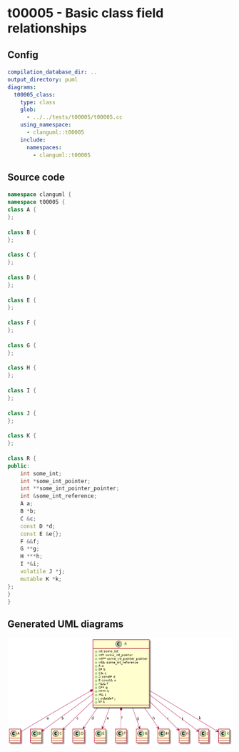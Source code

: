 # t00005 - Basic class field relationships
## Config
```yaml
compilation_database_dir: ..
output_directory: puml
diagrams:
  t00005_class:
    type: class
    glob:
      - ../../tests/t00005/t00005.cc
    using_namespace:
      - clanguml::t00005
    include:
      namespaces:
        - clanguml::t00005

```
## Source code
```cpp
namespace clanguml {
namespace t00005 {
class A {
};

class B {
};

class C {
};

class D {
};

class E {
};

class F {
};

class G {
};

class H {
};

class I {
};

class J {
};

class K {
};

class R {
public:
    int some_int;
    int *some_int_pointer;
    int **some_int_pointer_pointer;
    int &some_int_reference;
    A a;
    B *b;
    C &c;
    const D *d;
    const E &e{};
    F &&f;
    G **g;
    H ***h;
    I *&i;
    volatile J *j;
    mutable K *k;
};
}
}

```
## Generated UML diagrams
![t00005_class](./t00005_class.png "Basic class field relationships")
